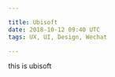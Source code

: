 ```yaml
---

title: Ubisoft
date: 2018-10-12 09:40 UTC
tags: UX, UI, Design, Wechat

---
```


<div>
  this is ubisoft
</div>

